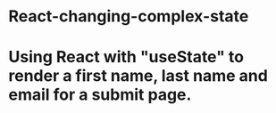 # React-changing-complex-state
# Using React with "useState" to render a first name, last name and email for a submit page. 
